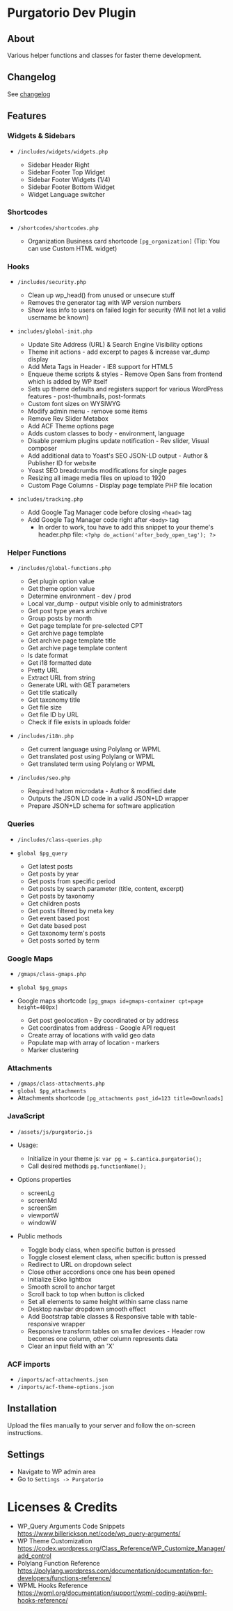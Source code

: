 # Purgatorio Dev Plugin

## About

Various helper functions and classes for faster theme development.

## Changelog
See [changelog](CHANGELOG.md)

## Features

### Widgets & Sidebars
- `/includes/widgets/widgets.php`

  - Sidebar Header Right
  - Sidebar Footer Top Widget
  - Sidebar Footer Widgets (1/4)
  - Sidebar Footer Bottom Widget
  - Widget Language switcher

### Shortcodes
- `/shortcodes/shortcodes.php`

  - Organization Business card shortcode `[pg_organization]` (Tip: You can use Custom HTML widget)

### Hooks
- `/includes/security.php`

  - Clean up wp_head() from unused or unsecure stuff
  - Removes the generator tag with WP version numbers
  - Show less info to users on failed login for security (Will not let a valid username be known)

- `includes/global-init.php`

  - Update Site Address (URL) & Search Engine Visibility options
  - Theme init actions - add excerpt to pages & increase var_dump display
  - Add Meta Tags in Header - IE8 support for HTML5
  - Enqueue theme scripts & styles - Remove Open Sans from frontend which is added by WP itself
  - Sets up theme defaults and registers support for various WordPress features - post-thumbnails, post-formats
  - Custom font sizes on WYSIWYG
  - Modify admin menu - remove some items
  - Remove Rev Slider Metabox
  - Add ACF Theme options page
  - Adds custom classes to body - environment, language
  - Disable premium plugins update notification - Rev slider, Visual composer
  - Add additional data to Yoast's SEO JSON-LD output - Author & Publisher ID for website
  - Yoast SEO breadcrumbs modifications for single pages
  - Resizing all image media files on upload to 1920
  - Custom Page Columns - Display page template PHP file location

- `includes/tracking.php`

  - Add Google Tag Manager code before closing `<head>` tag
  - Add Google Tag Manager code right after `<body>` tag
    - In order to work, tou have to add this snippet to your theme's header.php file: `<?php do_action('after_body_open_tag'); ?>`

### Helper Functions
- `/includes/global-functions.php`

  - Get plugin option value
  - Get theme option value
  - Determine environment - dev / prod
  - Local var_dump - output visible only to administrators
  - Get post type years archive
  - Group posts by month
  - Get page template for pre-selected CPT
  - Get archive page template
  - Get archive page template title
  - Get archive page template content
  - Is date format
  - Get i18 formatted date
  - Pretty URL
  - Extract URL from string
  - Generate URL with GET parameters
  - Get title statically
  - Get taxonomy title
  - Get file size
  - Get file ID by URL
  - Check if file exists in uploads folder

- `/includes/i18n.php`

  - Get current language using Polylang or WPML
  - Get translated post using Polylang or WPML
  - Get translated term using Polylang or WPML

- `/includes/seo.php`

  - Required hatom microdata - Author & modified date
  - Outputs the JSON LD code in a valid JSON+LD wrapper
  - Prepare JSON+LD schema for software application

### Queries
- `/includes/class-queries.php`
- `global $pg_query`

  - Get latest posts
  - Get posts by year
  - Get posts from specific period
  - Get posts by search parameter (title, content, excerpt)
  - Get posts by taxonomy
  - Get children posts
  - Get posts filtered by meta key
  - Get event based post
  - Get date based post
  - Get taxonomy term's posts
  - Get posts sorted by term

### Google Maps
- `/gmaps/class-gmaps.php`
- `global $pg_gmaps`
- Google maps shortcode `[pg_gmaps id=gmaps-container cpt=page height=400px]`

  - Get post geolocation - By coordinated or by address
  - Get coordinates from address - Google API request
  - Create array of locations with valid geo data
  - Populate map with array of location - markers
  - Marker clustering
  
### Attachments
- `/gmaps/class-attachments.php`
- `global $pg_attachments`
- Attachments shortcode `[pg_attachments post_id=123 title=Downloads]`

### JavaScript
- `/assets/js/purgatorio.js`
- Usage:
  - Initialize in your theme js: `var pg = $.cantica.purgatorio();`
  - Call desired methods `pg.functionName();`

- Options properties
  - screenLg
  - screenMd
  - screenSm
  - viewportW
  - windowW
  
- Public methods
  - Toggle body class, when specific button is pressed
  - Toggle closest element class, when specific button is pressed
  - Redirect to URL on dropdown select
  - Close other accordions once one has been opened
  - Initialize Ekko lightbox
  - Smooth scroll to anchor target
  - Scroll back to top when button is clicked
  - Set all elements to same height within same class name
  - Desktop navbar dropdown smooth effect
  - Add Bootstrap table classes & Responsive table with table-responsive wrapper
  - Responsive transform tables on smaller devices - Header row becomes one column, other column represents data
  - Clear an input field with an 'X'

### ACF imports
- `/imports/acf-attachments.json`
- `/imports/acf-theme-options.json`

## Installation
Upload the files manually to your server and follow the on-screen instructions.

## Settings
- Navigate to WP admin area
- Go to `Settings -> Purgatorio`

Licenses & Credits
=
- WP_Query Arguments Code Snippets https://www.billerickson.net/code/wp_query-arguments/
- WP Theme Customization https://codex.wordpress.org/Class_Reference/WP_Customize_Manager/add_control
- Polylang Function Reference https://polylang.wordpress.com/documentation/documentation-for-developers/functions-reference/
- WPML Hooks Reference https://wpml.org/documentation/support/wpml-coding-api/wpml-hooks-reference/
